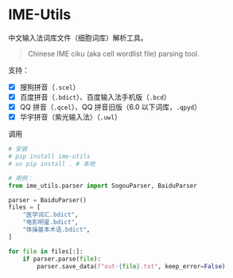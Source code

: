 # IME-Utils

中文输入法词库文件（细胞词库）解析工具。

> Chinese IME ciku (aka cell wordlist file) parsing tool.

支持：

- [x] 搜狗拼音（`.scel`）
- [x] 百度拼音（`.bdict`）、百度输入法手机版（`.bcd`）
- [x] QQ 拼音（`.qcel`）、QQ 拼音旧版（6.0 以下词库，`.qpyd`）
- [x] 华宇拼音（紫光输入法）（`.uwl`）

调用

```python
# 安装
# pip install ime-utils
# uv pip install . # 本地

# 用例：
from ime_utils.parser import SogouParser, BaiduParser

parser = BaiduParser()
files = [
    "医学词汇.bdict",
    "电影明星.bdict",
    "体操基本术语.bdict",
]

for file in files[:]:
    if parser.parse(file):
        parser.save_data(f"out-{file}.txt", keep_error=False)
```
